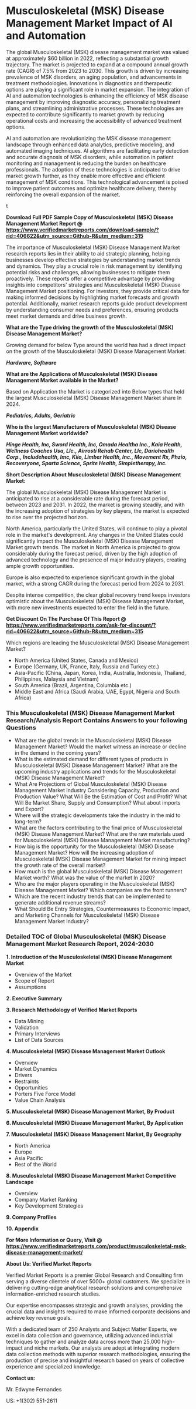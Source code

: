 <meta name="title" content="Global Musculoskeletal (MSK) Disease Management Market Impact of AI and Automation"><meta name="description" content="The global Musculoskeletal (MSK) disease management market was valued at approximately $60 billion in 2022, reflecting a substantial growth trajectory. The market is p"><meta name="title" content="Musculoskeletal (MSK) Disease Management Market Size, Share, Scope, Trends, Growth, Opportunities, Analysis, Forecast"><h1>Musculoskeletal (MSK) Disease Management Market Impact of AI and Automation</h1><p>The global Musculoskeletal (MSK) disease management market was valued at approximately $60 billion in 2022, reflecting a substantial growth trajectory. The market is projected to expand at a compound annual growth rate (CAGR) of 7.5% from 2023 to 2030. This growth is driven by increasing prevalence of MSK disorders, an aging population, and advancements in treatment methodologies. Innovations in diagnostics and therapeutic options are playing a significant role in market expansion. The integration of AI and automation technologies is enhancing the efficiency of MSK disease management by improving diagnostic accuracy, personalizing treatment plans, and streamlining administrative processes. These technologies are expected to contribute significantly to market growth by reducing operational costs and increasing the accessibility of advanced treatment options.</p><p>AI and automation are revolutionizing the MSK disease management landscape through enhanced data analytics, predictive modeling, and automated imaging techniques. AI algorithms are facilitating early detection and accurate diagnosis of MSK disorders, while automation in patient monitoring and management is reducing the burden on healthcare professionals. The adoption of these technologies is anticipated to drive market growth further, as they enable more effective and efficient management of MSK conditions. This technological advancement is poised to improve patient outcomes and optimize healthcare delivery, thereby reinforcing the overall expansion of the market.</p>t</p><p id="" class=""><strong>Download Full PDF Sample Copy of Musculoskeletal (MSK) Disease Management Market Report @ <a href="https://www.verifiedmarketreports.com/download-sample/?rid=406622&utm_source=Github-R&utm_medium=315" target="_blank">https://www.verifiedmarketreports.com/download-sample/?rid=406622&utm_source=Github-R&utm_medium=315</a></strong></p><p>The importance of&nbsp;Musculoskeletal (MSK) Disease Management Market research reports lies in their ability to aid strategic planning, helping businesses develop effective strategies by understanding market trends and dynamics. They play a crucial role in risk management by identifying potential risks and challenges, allowing businesses to mitigate them proactively. These reports offer a competitive advantage by providing insights into competitors' strategies and Musculoskeletal (MSK) Disease Management Market positioning. For investors, they provide critical data for making informed decisions by highlighting market forecasts and growth potential. Additionally, market research reports guide product development by understanding consumer needs and preferences, ensuring products meet market demands and drive business growth.</p><p><strong>What are the&nbsp;Type driving the growth of the Musculoskeletal (MSK) Disease Management Market?</strong></p><p id="" class="">Growing demand for below Type around the world has had a direct impact on the growth of the Musculoskeletal (MSK) Disease Management Market:</p><em><strong>Hardware, Software</strong></em></p><strong>What are the&nbsp;Applications&nbsp;of Musculoskeletal (MSK) Disease Management Market available in the Market?</strong></p><p id="" class="">Based on Application the Market is categorized into Below types that held the largest Musculoskeletal (MSK) Disease Management Market share In 2024.</p><em><strong>Pediatrics, Adults, Geriatric</strong></em></p><strong>Who is the largest Manufacturers of Musculoskeletal (MSK) Disease Management Market worldwide?</strong></p><p><em><strong>Hinge Health, Inc, Sword Health, Inc, Omada Healtha Inc., Kaia Health, Wellness Coaches Usa, Llc., Airrosti Rehab Center, Llc, Dariohealth Corp., Includehealth, Imc, Kiio, Limber Health, Inc., Movement Rx, Phzio, Recoveryone, Sparta Science, Sprite Health, Simpletherapy, Inc.</strong></em></p><p id="" class=""><strong>Short Description About Musculoskeletal (MSK) Disease Management Market:</strong></p><p>The global Musculoskeletal (MSK) Disease Management Market is anticipated to rise at a considerable rate during the forecast period, between 2023 and 2031. In 2022, the market is growing steadily, and with the increasing adoption of strategies by key players, the market is expected to rise over the projected horizon.</p><p>North America, particularly the United States, will continue to play a pivotal role in the market's development. Any changes in the United States could significantly impact the Musculoskeletal (MSK) Disease Management Market growth trends. The market in North America is projected to grow considerably during the forecast period, driven by the high adoption of advanced technology and the presence of major industry players, creating ample growth opportunities.</p><p>Europe is also expected to experience significant growth in the global market, with a strong CAGR during the forecast period from 2024 to 2031.</p><p>Despite intense competition, the clear global recovery trend keeps investors optimistic about the Musculoskeletal (MSK) Disease Management Market, with more new investments expected to enter the field in the future.</p><p id="" class=""><strong>Get Discount On The Purchase Of This Report @ <a href="https://www.verifiedmarketreports.com/ask-for-discount/?rid=406622&utm_source=Github-R&utm_medium=315" target="_blank">https://www.verifiedmarketreports.com/ask-for-discount/?rid=406622&utm_source=Github-R&utm_medium=315</a></strong></p>Which regions are leading the Musculoskeletal (MSK) Disease Management Market?</p><ul><li>North America (United States, Canada and Mexico)</li><li>Europe (Germany, UK, France, Italy, Russia and Turkey etc.)</li><li>Asia-Pacific (China, Japan, Korea, India, Australia, Indonesia, Thailand, Philippines, Malaysia and Vietnam)</li><li>South America (Brazil, Argentina, Columbia etc.)</li><li>Middle East and Africa (Saudi Arabia, UAE, Egypt, Nigeria and South Africa)</li></ul><h3 id="" class="">This Musculoskeletal (MSK) Disease Management Market Research/Analysis Report Contains Answers to your following Questions</h3><ul><li>What are the global trends in the Musculoskeletal (MSK) Disease Management Market? Would the market witness an increase or decline in the demand in the coming years?</li><li>What is the estimated demand for different types of products in Musculoskeletal (MSK) Disease Management Market? What are the upcoming industry applications and trends for the Musculoskeletal (MSK) Disease Management Market?</li><li>What Are Projections of Global Musculoskeletal (MSK) Disease Management Market Industry Considering Capacity, Production and Production Value? What Will Be the Estimation of Cost and Profit? What Will Be Market Share, Supply and Consumption? What about imports and Export?</li><li>Where will the strategic developments take the industry in the mid to long-term?</li><li>What are the factors contributing to the final price of Musculoskeletal (MSK) Disease Management Market? What are the raw materials used for Musculoskeletal (MSK) Disease Management Market manufacturing?</li><li>How big is the opportunity for the Musculoskeletal (MSK) Disease Management Market? How will the increasing adoption of Musculoskeletal (MSK) Disease Management Market for mining impact the growth rate of the overall market?</li><li>How much is the global Musculoskeletal (MSK) Disease Management Market worth? What was the value of the market In 2020?</li><li>Who are the major players operating in the Musculoskeletal (MSK) Disease Management Market? Which companies are the front runners?</li><li>Which are the recent industry trends that can be implemented to generate additional revenue streams?</li><li>What Should Be Entry Strategies, Countermeasures to Economic Impact, and Marketing Channels for Musculoskeletal (MSK) Disease Management Market Industry?</li></ul><h3 id="" class="">Detailed TOC of Global Musculoskeletal (MSK) Disease Management Market Research Report, 2024-2030</h3><p id="" class=""><strong>1. Introduction of the Musculoskeletal (MSK) Disease Management Market</strong></p><ul><li>Overview of the Market</li><li>Scope of Report</li><li>Assumptions</li></ul><p id="" class=""><strong>2. Executive Summary</strong></p><p id="" class=""><strong>3. Research Methodology of Verified Market Reports</strong></p><ul><li>Data Mining</li><li>Validation</li><li>Primary Interviews</li><li>List of Data Sources</li></ul><p id="" class=""><strong>4. Musculoskeletal (MSK) Disease Management Market Outlook</strong></p><ul><li>Overview</li><li>Market Dynamics</li><li>Drivers</li><li>Restraints</li><li>Opportunities</li><li>Porters Five Force Model</li><li>Value Chain Analysis</li></ul><p id="" class=""><strong>5. Musculoskeletal (MSK) Disease Management Market, By Product</strong></p><p id="" class=""><strong>6. Musculoskeletal (MSK) Disease Management Market, By Application</strong></p><p id="" class=""><strong>7. Musculoskeletal (MSK) Disease Management Market, By Geography</strong></p><ul><li>North America</li><li>Europe</li><li>Asia Pacific</li><li>Rest of the World</li></ul><p id="" class=""><strong>8. Musculoskeletal (MSK) Disease Management Market Competitive Landscape</strong></p><ul><li>Overview</li><li>Company Market Ranking</li><li>Key Development Strategies</li></ul><p id="" class=""><strong>9. Company Profiles</strong></p><p id="" class=""><strong>10. Appendix</strong></p><p id="" class=""><strong>For More Information or Query, Visit @ <a href="https://www.verifiedmarketreports.com/product/musculoskeletal-msk-disease-management-market/" target="_blank">https://www.verifiedmarketreports.com/product/musculoskeletal-msk-disease-management-market/</a></strong></p><p id="" class=""><strong>About Us: Verified Market Reports</strong></p><p id="" class="">Verified Market Reports is a premier Global Research and Consulting firm serving a diverse clientele of over 5000+ global customers. We specialize in delivering cutting-edge analytical research solutions and comprehensive information-enriched research studies.</p><p id="" class="">Our expertise encompasses strategic and growth analyses, providing the crucial data and insights required to make informed corporate decisions and achieve key revenue goals.</p><p id="" class="">With a dedicated team of 250 Analysts and Subject Matter Experts, we excel in data collection and governance, utilizing advanced industrial techniques to gather and analyze data across more than 25,000 high-impact and niche markets. Our analysts are adept at integrating modern data collection methods with superior research methodologies, ensuring the production of precise and insightful research based on years of collective experience and specialized knowledge.</p><p id="" class=""><strong>Contact us:</strong></p><p id="" class="">Mr. Edwyne Fernandes</p><p id="" class="">US: +1(302) 551-2611</p>
